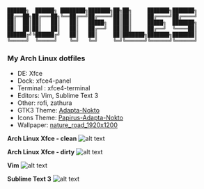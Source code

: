 ```

██████╗  ██████╗ ████████╗███████╗██╗██╗     ███████╗███████╗
██╔══██╗██╔═══██╗╚══██╔══╝██╔════╝██║██║     ██╔════╝██╔════╝
██║  ██║██║   ██║   ██║   █████╗  ██║██║     █████╗  ███████╗
██║  ██║██║   ██║   ██║   ██╔══╝  ██║██║     ██╔══╝  ╚════██║
██████╔╝╚██████╔╝   ██║   ██║     ██║███████╗███████╗███████║
╚═════╝  ╚═════╝    ╚═╝   ╚═╝     ╚═╝╚══════╝╚══════╝╚══════╝

```


### My Arch Linux dotfiles

* DE: Xfce
* Dock: xfce4-panel
* Terminal : xfce4-terminal
* Editors: Vim, Sublime Text 3
* Other: rofi, zathura
* GTK3 Theme: [Adapta-Nokto](https://github.com/adapta-project/adapta-gtk-theme)
* Icons Theme: [Papirus-Adapta-Nokto](https://github.com/PapirusDevelopmentTeam/papirus-icon-theme)
* Wallpaper: [nature_road_1920x1200](https://alpha.wallhaven.cc/wallpaper/405584)


**Arch Linux Xfce - clean**
![alt text](https://imgur.com/UtLTTWj.jpg)

**Arch Linux Xfce - dirty**
![alt text](https://imgur.com/0w2uwme.jpg)

**Vim**
![alt text](https://imgur.com/jF9mZ61.jpg)

**Sublime Text 3**
![alt text](https://imgur.com/uVtIROg.jpg)
